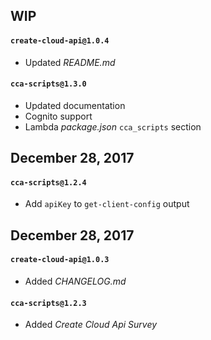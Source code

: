 ## WIP

#### `create-cloud-api@1.0.4`

* Updated *README.md*

#### `cca-scripts@1.3.0`

* Updated documentation
* Cognito support
* Lambda *package.json* `cca_scripts` section

## December 28, 2017

#### `cca-scripts@1.2.4`

* Add `apiKey` to `get-client-config` output

## December 28, 2017

#### `create-cloud-api@1.0.3`

* Added *CHANGELOG.md*

#### `cca-scripts@1.2.3`

* Added *Create Cloud Api Survey*